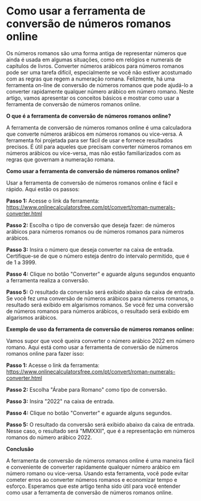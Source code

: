 Como usar a ferramenta de conversão de números romanos online
=============================================================

Os números romanos são uma forma antiga de representar números que ainda é usada em algumas situações, como em relógios e numerais de capítulos de livros. Converter números arábicos para números romanos pode ser uma tarefa difícil, especialmente se você não estiver acostumado com as regras que regem a numeração romana. Felizmente, há uma ferramenta on-line de conversão de números romanos que pode ajudá-lo a converter rapidamente qualquer número arábico em número romano. Neste artigo, vamos apresentar os conceitos básicos e mostrar como usar a ferramenta de conversão de números romanos online.

**O que é a ferramenta de conversão de números romanos online?**

A ferramenta de conversão de números romanos online é uma calculadora que converte números arábicos em números romanos ou vice-versa. A ferramenta foi projetada para ser fácil de usar e fornece resultados precisos. É útil para aqueles que precisam converter números romanos em números arábicos ou vice-versa, mas não estão familiarizados com as regras que governam a numeração romana.

**Como usar a ferramenta de conversão de números romanos online?**

Usar a ferramenta de conversão de números romanos online é fácil e rápido. Aqui estão os passos:

**Passo 1:** Acesse o link da ferramenta: <https://www.onlinecalculatorsfree.com/pt/convert/roman-numerals-converter.html>

**Passo 2:** Escolha o tipo de conversão que deseja fazer: de números arábicos para números romanos ou de números romanos para números arábicos.

**Passo 3:** Insira o número que deseja converter na caixa de entrada. Certifique-se de que o número esteja dentro do intervalo permitido, que é de 1 a 3999.

**Passo 4:** Clique no botão "Converter" e aguarde alguns segundos enquanto a ferramenta realiza a conversão.

**Passo 5:** O resultado da conversão será exibido abaixo da caixa de entrada. Se você fez uma conversão de números arábicos para números romanos, o resultado será exibido em algarismos romanos. Se você fez uma conversão de números romanos para números arábicos, o resultado será exibido em algarismos arábicos.

**Exemplo de uso da ferramenta de conversão de números romanos online:**

Vamos supor que você queira converter o número arábico 2022 em número romano. Aqui está como usar a ferramenta de conversão de números romanos online para fazer isso:

**Passo 1:** Acesse o link da ferramenta: <https://www.onlinecalculatorsfree.com/pt/convert/roman-numerals-converter.html>

**Passo 2:** Escolha "Árabe para Romano" como tipo de conversão.

**Passo 3:** Insira "2022" na caixa de entrada.

**Passo 4:** Clique no botão "Converter" e aguarde alguns segundos.

**Passo 5:** O resultado da conversão será exibido abaixo da caixa de entrada. Nesse caso, o resultado será "MMXXII", que é a representação em números romanos do número arábico 2022.

**Conclusão**

A ferramenta de conversão de números romanos online é uma maneira fácil e conveniente de converter rapidamente qualquer número arábico em número romano ou vice-versa. Usando esta ferramenta, você pode evitar cometer erros ao converter números romanos e economizar tempo e esforço. Esperamos que este artigo tenha sido útil para você entender como usar a ferramenta de conversão de números romanos online.